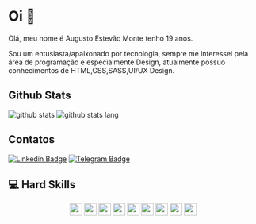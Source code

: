 # Oi 👋

Olá, meu nome é Augusto Estevão Monte tenho 19 anos.

Sou um entusiasta/apaixonado por tecnologia, sempre me interessei pela área de programação e especialmente Design, atualmente possuo conhecimentos de HTML,CSS,SASS,UI/UX Design.


## Github Stats
![github stats](https://github-readme-stats.vercel.app/api?username=augustoestevaomonte&show_icons=true&theme=highcontrast&hide_border=true&layout=compact)
![github stats lang](https://github-readme-stats.vercel.app/api/top-langs/?username=augustoestevaomonte&layout=compact&theme=highcontrast&hide_border=true)


## Contatos

[![Linkedin Badge](https://img.shields.io/badge/LinkedIn-0077B5?style=for-the-badge&logo=linkedin&logoColor=white&link=https://www.linkedin.com/in/augusto-estev%C3%A3o-monte-448a80136/)](https://www.linkedin.com/in/augusto-estev%C3%A3o-monte-448a80136/)
[![Telegram Badge](https://img.shields.io/badge/Telegram-2CA5E0?style=for-the-badge&logo=telegram&logoColor=white&logo=telegram&logoColor=white&link=https://t.me/AugustoEs)](https://t.me/AugustoEs)

## 💻 Hard Skills
<p align="center">
<img src="https://img.shields.io/badge/JavaScript-F7DF1E?style=for-the-badge&logo=javascript&logoColor=black" height="25"/>
<img src="https://img.shields.io/badge/HTML-239120?style=for-the-badge&logo=html5&logoColor=white" height="25"/>
<img src="https://img.shields.io/badge/CSS-239120?&style=for-the-badge&logo=css3&logoColor=white" height="25"/>
<img src="https://img.shields.io/badge/Sass-CC6699?style=for-the-badge&logo=sass&logoColor=white" height="25"/>
<img src="https://img.shields.io/badge/Bootstrap-563D7C?style=for-the-badge&logo=bootstrap&logoColor=white" height="25"/>
<img src="https://img.shields.io/badge/GitHub-100000?style=for-the-badge&logo=github&logoColor=white" height="25"/>
<img src="https://img.shields.io/badge/-Git-FF4500?&logo=git&logoColor=white&style=flat&style=plastic" height="25"/>
<img src="https://img.shields.io/badge/PHP-777BB4?style=for-the-badge&logo=php&logoColor=white" height="25"/>
<img src="https://img.shields.io/badge/C-00599C?style=for-the-badge&logo=c&logoColor=white" height="25"/>
</p>

